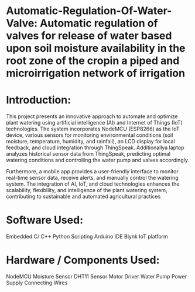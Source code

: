 # Automatic-Regulation-Of-Water-Valve: Automatic regulation of valves for release of water based upon soil moisture availability in the root zone of the cropin a piped and microirrigation network of irrigation

# Introduction:
This project presents an innovative approach to automate and optimize plant watering using artificial intelligence (AI) and Internet of Things (IoT) technologies. The system incorporates NodeMCU (ESP8266) as the IoT device, various sensors for monitoring environmental conditions (soil moisture, temperature, humidity, and rainfall), an LCD display for local feedback, and cloud integration through ThingSpeak. Additionallya laptop analyzes historical sensor data from ThingSpeak, predicting optimal watering conditions and controlling the water pump and valves accordingly.

Furthermore, a mobile app provides a user-friendly interface to monitor real-time sensor data, receive alerts, and manually control the watering system. The integration of AI, IoT, and cloud technologies enhances the scalability, flexibility, and intelligence of the plant watering system, contributing to sustainable and automated agricultural practices

# Software Used:
Embedded C/ C++
Python Scripting
Arduino IDE
Blynk IoT platform

# Hardware / Components Used:
NodeMCU
Moisture Sensor
DHT11 Sensor
Motor Driver
Water Pump
Power Supply 
Connecting Wires

